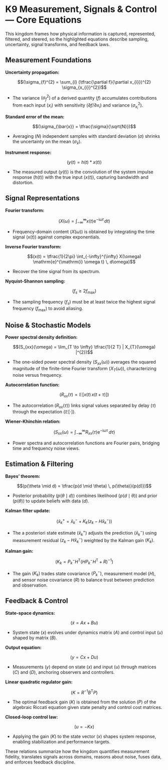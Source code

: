 # K9 Measurement, Signals & Control — Core Equations

This kingdom frames how physical information is captured, represented, filtered, and steered, so the highlighted equations describe sampling, uncertainty, signal transforms, and feedback laws.

## Measurement Foundations
**Uncertainty propagation:**

$$(\sigma_{f}^{2} = \sum_{i} (\tfrac{\partial f}{\partial x_{i}})^{2} \sigma_{x_{i}}^{2})$$

- The variance $(\sigma_{f}^{2})$ of a derived quantity $(f)$ accumulates contributions from each input $(x_{i})$ with sensitivity $(\partial f / \partial x_{i})$ and variance $(\sigma_{x_{i}}^{2})$.

**Standard error of the mean:**

$$(\sigma_{\bar{x}} = \tfrac{\sigma}{\sqrt{N}})$$

- Averaging $(N)$ independent samples with standard deviation $(\sigma)$ shrinks the uncertainty on the mean $(\sigma_{\bar{x}})$.

**Instrument response:**

$$(y(t) = h(t) * x(t))$$

- The measured output $(y(t))$ is the convolution of the system impulse response $(h(t))$ with the true input $(x(t))$, capturing bandwidth and distortion.

## Signal Representations
**Fourier transform:**

$$(X(\omega) = \int_{-\infty}^{\infty} x(t) \mathrm{e}^{-\mathrm{i} \omega t} \, dt)$$

- Frequency-domain content $(X(\omega))$ is obtained by integrating the time signal $(x(t))$ against complex exponentials.

**Inverse Fourier transform:**

$$(x(t) = \tfrac{1}{2\pi} \int_{-\infty}^{\infty} X(\omega) \mathrm{e}^{\mathrm{i} \omega t} \, d\omega)$$

- Recover the time signal from its spectrum.

**Nyquist-Shannon sampling:**

$$(f_{s} \geq 2 f_{\max})$$

- The sampling frequency $(f_{s})$ must be at least twice the highest signal frequency $(f_{\max})$ to avoid aliasing.

## Noise & Stochastic Models
**Power spectral density definition:**

$$(S_{xx}(\omega) = \lim_{T \to \infty} \tfrac{1}{2 T} | X_{T}(\omega) |^{2})$$

- The one-sided power spectral density $(S_{xx}(\omega))$ averages the squared magnitude of the finite-time Fourier transform $(X_{T}(\omega))$, characterizing noise versus frequency.

**Autocorrelation function:**

$$(R_{xx}(\tau) = \mathbb{E}[x(t) \, x(t + \tau)])$$

- The autocorrelation $(R_{xx}(\tau))$ links signal values separated by delay $(\tau)$ through the expectation $(\mathbb{E}[\cdot])$.

**Wiener-Khinchin relation:**

$$(S_{xx}(\omega) = \int_{-\infty}^{\infty} R_{xx}(\tau) \mathrm{e}^{-\mathrm{i} \omega \tau} \, d\tau)$$

- Power spectra and autocorrelation functions are Fourier pairs, bridging time and frequency noise views.

## Estimation & Filtering
**Bayes’ theorem:**

$$(p(\theta \mid d) = \tfrac{p(d \mid \theta) \, p(\theta)}{p(d)})$$

- Posterior probability $(p(\theta \mid d))$ combines likelihood $(p(d \mid \theta))$ and prior $(p(\theta))$ to update beliefs with data $(d)$.

**Kalman filter update:**

$$(\hat{x}_{k}^{+} = \hat{x}_{k}^{-} + K_{k} (z_{k} - H \hat{x}_{k}^{-}))$$

- The a posteriori state estimate $(\hat{x}_{k}^{+})$ adjusts the prediction $(\hat{x}_{k}^{-})$ using measurement residual $(z_{k} - H \hat{x}_{k}^{-})$ weighted by the Kalman gain $(K_{k})$.

**Kalman gain:**

$$(K_{k} = P_{k}^{-} H^{\mathrm{T}} (H P_{k}^{-} H^{\mathrm{T}} + R)^{-1})$$

- The gain $(K_{k})$ trades state covariance $(P_{k}^{-})$, measurement model $(H)$, and sensor noise covariance $(R)$ to balance trust between prediction and observation.

## Feedback & Control
**State-space dynamics:**

$$(\dot{x} = A x + B u)$$

- System state $(x)$ evolves under dynamics matrix $(A)$ and control input $(u)$ shaped by matrix $(B)$.

**Output equation:**

$$(y = C x + D u)$$

- Measurements $(y)$ depend on state $(x)$ and input $(u)$ through matrices $(C)$ and $(D)$, anchoring observers and controllers.

**Linear quadratic regulator gain:**

$$(K = R^{-1} B^{\mathrm{T}} P)$$

- The optimal feedback gain $(K)$ is obtained from the solution $(P)$ of the algebraic Riccati equation given state penalty and control cost matrices.

**Closed-loop control law:**

$$(u = - K x)$$

- Applying the gain $(K)$ to the state vector $(x)$ shapes system response, enabling stabilization and performance targets.

These relations summarize how the kingdom quantifies measurement fidelity, translates signals across domains, reasons about noise, fuses data, and enforces feedback discipline.
